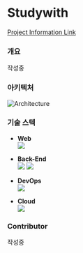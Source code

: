 # Studywith

[Project Information Link](https://tidavid.notion.site/StudyWith-b5c6025ae2da4ba2ba670e2bc31b5f06?pvs=4)

### 개요
작성중

### 아키텍처
![Architecture](https://github.com/tidavid1/Studywith/assets/85854384/1e00787d-c2f5-40fc-be8a-4126e836ffd0)

### 기술 스텍
- <b>Web</b>  
  <img src="https://img.shields.io/badge/React-61DAFB?style=for-the-badge&logo=React&logoColor=white"> 

- <b>Back-End</b>  
  <img src="https://img.shields.io/badge/Spring Boot-6DB33F?style=for-the-badge&logo=Spring Boot&logoColor=white"> 
  <img src="https://img.shields.io/badge/MySQL-4479A1?style=for-the-badge&logo=MySQL&logoColor=white"> 

- <b>DevOps</b>    
  <img src="https://img.shields.io/badge/docker-2496ED?style=for-the-badge&logo=docker&logoColor=white"> 

- <b>Cloud</b>    
  <img src="https://img.shields.io/badge/Amazon EC2-FF9900?style=for-the-badge&logo=amazonec2&logoColor=white"> 

### Contributor
작성중
